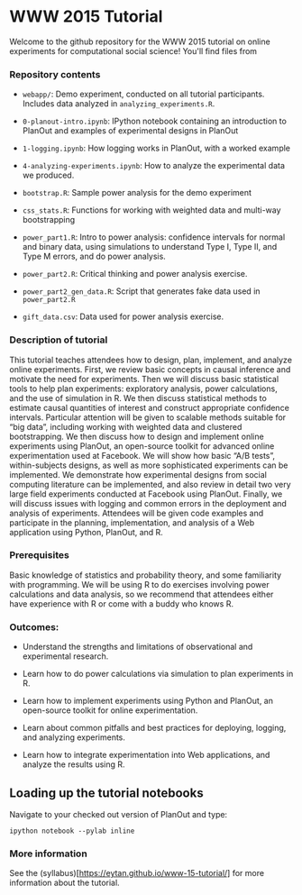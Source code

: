 WWW 2015 Tutorial
=================

Welcome to the github repository for the WWW 2015 tutorial on online experiments for computational social science! You'll find files from


### Repository contents
- `webapp/`: Demo experiment, conducted on all tutorial participants. Includes data analyzed in `analyzing_experiments.R`.

- `0-planout-intro.ipynb`: IPython notebook containing an introduction to PlanOut and examples of experimental designs in PlanOut

- `1-logging.ipynb`: How logging works in PlanOut, with a worked example

- `4-analyzing-experiments.ipynb`: How to analyze the experimental data we produced.

- `bootstrap.R`: Sample power analysis for the demo experiment

- `css_stats.R`: Functions for working with weighted data and multi-way bootstrapping

- `power_part1.R`: Intro to power analysis: confidence intervals for normal and binary data, using simulations to understand Type I, Type II, and Type M errors, and do power analysis.

- `power_part2.R`: Critical thinking and power analysis exercise.

- `power_part2_gen_data.R`: Script that generates fake data used in `power_part2.R`

- `gift_data.csv`: Data used for power analysis exercise.


### Description of tutorial
This tutorial teaches attendees how to design, plan, implement, and analyze online experiments. First, we review basic concepts in causal inference and motivate the need for experiments. Then we will discuss basic statistical tools to help plan experiments: exploratory analysis, power calculations, and the use of simulation in R. We then discuss statistical methods to estimate causal quantities of interest and construct appropriate confidence intervals. Particular attention will be given to scalable methods suitable for “big data”, including working with weighted data and clustered bootstrapping. We then discuss how to design and implement online experiments using PlanOut, an open-source toolkit for advanced online experimentation used at Facebook. We will show how basic “A/B tests”, within-subjects designs, as well as more sophisticated experiments can be implemented. We demonstrate how experimental designs from social computing literature can be implemented, and also review in detail two very large field experiments conducted at Facebook using PlanOut. Finally, we will discuss issues with logging and common errors in the deployment and analysis of experiments. Attendees will be given code examples and participate in the planning, implementation, and analysis of a Web application using Python, PlanOut, and R.

### Prerequisites
Basic knowledge of statistics and probability theory, and some familiarity with programming. We will be using R to do exercises involving power calculations and data analysis, so we recommend that attendees either have experience with R or come with a buddy who knows R.

### Outcomes:
- Understand the strengths and limitations of observational and experimental research.

- Learn how to do power calculations via simulation to plan experiments in R.

- Learn how to implement experiments using Python and PlanOut, an open-source toolkit for online experimentation.

- Learn about common pitfalls and best practices for deploying, logging, and analyzing experiments.

- Learn how to integrate experimentation into Web applications, and analyze the results using R.

## Loading up the tutorial notebooks
Navigate to your checked out version of PlanOut and type:

```
ipython notebook --pylab inline
```

### More information
See the (syllabus)[https://eytan.github.io/www-15-tutorial/] for more information about the tutorial.
